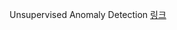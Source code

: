 Unsupervised Anomaly Detection
[링크](https://www.kaggle.com/victorambonati/unsupervised-anomaly-detection/notebook#2-Models)
